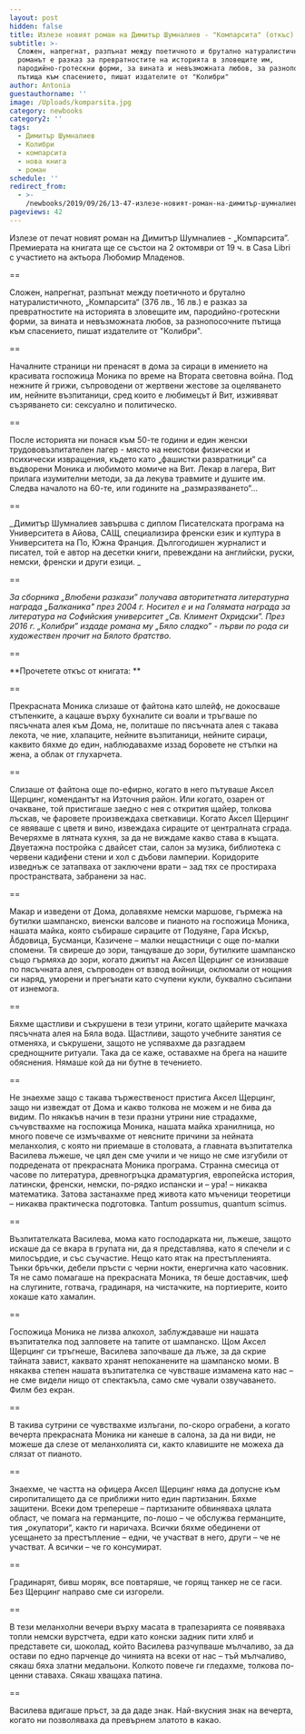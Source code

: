 ```yaml
---
layout: post
hidden: false
title: Излезе новият роман на Димитър Шумналиев - "Компарсита" (откъс)
subtitle: >-
  Сложен, напрегнат, разпънат между поетичното и брутално натуралистичното,
  романът е разказ за превратностите на историята в зловещите им,
  пародийно-гротескни форми, за вината и невъзможната любов, за разнопосочните
  пътища към спасението, пишат издателите от "Колибри"
author: Antonia
guestauthorname: ''
image: /Uploads/komparsita.jpg
category: newbooks
category2: ''
tags:
  - Димитър Шумналиев
  - Колибри
  - компарсита
  - нова книга
  - роман
schedule: ''
redirect_from:
  - >-
    /newbooks/2019/09/26/13-47-излезе-новият-роман-на-димитър-шумналиев-компарсита
pageviews: 42
---
```

Излезе от печат новият роман на Димитър Шумналиев - „Компарсита”. Премиерата на книгата ще се състои на 2 октомври от 19 ч. в Casa Libri с участието на актьора Любомир Младенов.

\==

Сложен, напрегнат, разпънат между поетичното и брутално натуралистичното, „Компарсита“ (376 лв., 16 лв.) е разказ за превратностите на историята в зловещите им, пародийно-гротескни форми, за вината и невъзможната любов, за разнопосочните пътища към спасението, пишат издателите от "Колибри". 

\==

Началните страници ни пренасят в дома за сираци в имението на красивата госпожица Моника по време на Втората световна война. Под нежните й грижи, съпроводени от жертвени жестове за оцеляването им, нейните възпитаници, сред които е любимецът й Вит, изживяват съзряването си: сексуално и политическо. 

\==

После историята ни понася към 50-те години и един женски трудововъзпитателен лагер - място на неистови физически и психически извращения, където като „фашистки развратници“ са въдворени Моника и любимото момиче на Вит. Лекар в лагера, Вит прилага изумителни методи, за да лекува травмите и душите им. Следва началото на 60-те, или годините на „размразяването“…

\==

_Димитър Шумналиев завършва с диплом Писателската програма на Университета в Айова, САЩ, специализира френски език и култура в Университета на По, Южна Франция. Дългогодишен журналист и писател, той е автор на десетки книги, превеждани на английски, руски, немски, френски и други езици. _

\==

_За сборника „Влюбени разкази” получава авторитетната литературна награда „Балканика" през 2004 г. Носител е и на Голямата награда за литература на Софийския университет „Св. Климент Охридски”. През 2016 г. „Колибри” издаде романа му „Бяло сладко” - първи по рода си художествен прочит на Бялото братство._

\==

**Прочетете откъс от книгата: **

\==

Прекрасната Моника слизаше от файтона като шлейф, не докосваше стъпенките, а кацаше върху бухналите си воали и тръгваше по пясъчната алея към Дома, не, политаше по пясъчната алея с такава лекота, че ние, хлапаците, нейните възпитаници, нейните сираци, каквито бяхме до един, наблюдавахме иззад боровете не стъпки на жена, а облак от глухарчета. 

\==

Слизаше от файтона още по-ефирно, когато в него пътуваше Аксел Щерцинг, комендантът на Източния район. Или когато, озарен от очакване, той пристигаше заедно с нея с открития щайер, толкова лъскав, че фаровете произвеждаха светкавици. Когато Аксел Щерцинг се явяваше с цветя и вино, извеждаха сираците от централната сграда. Вечеряхме в лятната кухня, за да не виждаме какво става в къщата. Двуетажна постройка с двайсет стаи, салон за музика, библиотека с червени кадифени стени и хол с дъбови ламперии. Коридорите изведнъж се затапваха от заключени врати – зад тях се простираха пространствата, забранени за нас. 

\==

Макар и изведени от Дома, долавяхме немски маршове, гърмежа на бутилки шампанско, виенски валсове и пианото на госпожица Моника, нашата майка, която събираше сираците от Подуяне, Гара Искър, Ӑбдовица, Бусманци, Казичене – малки нещастници с още по-малки спомени. Тя свиреше до зори, танцуваше до зори, бутилките шампанско също гърмяха до зори, когато джипът на Аксел Щерцинг се изнизваше по пясъчната алея, съпроводен от взвод войници, оклюмали от нощния си наряд, уморени и прегънати като счупени кукли, буквално съсипани от изнемога. 

\==

Бяхме щастливи и съкрушени в тези утрини, когато щайерите мачкаха пясъчната алея на Бяла вода. Щастливи, защото учебните занятия се отменяха, и съкрушени, защото не успявахме да разгадаем среднощните ритуали. Така да се каже, оставахме на брега на нашите обяснения. Нямаше кой да ни бутне в течението. 

\==

Не знаехме защо с такава тържественост пристига Аксел Щерцинг, защо ни извеждат от Дома и какво толкова не можем и не бива да видим. По някакъв начин в тези празни утрини ние страдахме, съчувствахме на госпожица Моника, нашата майка хранилница, но много повече се измъчвахме от неясните причини за нейната меланхолия, с която ни приемаше в столовата, а главната възпитателка Василева лъжеше, че цял ден сме учили и че нищо не сме изгубили от подредената от прекрасната Моника програма. Странна смесица от часове по литература, древногръцка драматургия, европейска история, латински, френски, немски, по-рядко испански и – ура! – никаква математика. Затова застанахме пред живота като мъченици теоретици – никаква практическа подготовка. Tantum possumus, quantum scimus. 

\==

Възпитателката Василева, мома като господарката ни, лъжеше, защото искаше да се вкара в групата ни, да я представлява, като я спечели и с милосърдие, и със съучастие. Нещо като ятак на престъпленията. Тънки бръчки, дебели пръсти с черни нокти, енергична като часовник. Тя не само помагаше на прекрасната Моника, тя беше доставчик, шеф на слугините, готвача, градинаря, на чистачките, на портиерите, които хокаше като хамалин. 

\==

Госпожица Моника не лизва алкохол, заблуждаваше ни нашата възпитателка под залповете на тапите от шампанско. Щом Аксел Щерцинг си тръгнеше, Василева започваше да лъже, за да скрие тайната завист, каквато хранят непоканените на шампанско моми. В някаква степен нашата възпитателка се чувстваше измамена като нас – не сме видели нищо от спектакъла, само сме чували озвучаването. Филм без екран. 

\==

В такива сутрини се чувствахме излъгани, по-скоро ограбени, а когато вечерта прекрасната Моника ни канеше в салона, за да ни види, не можеше да слезе от меланхолията си, както клавишите не можеха да слязат от пианото. 

\==

Знаехме, че частта на офицера Аксел Щерцинг няма да допусне към сиропиталището да се приближи нито един партизанин. Бяхме защитени. Всеки дом трепереше – партизаните обвиняваха цялата област, че помага на германците, по-лошо – че обслужва германците, тия „окупатори“, както ги наричаха. Всички бяхме обединени от усещането за престъпление – едни, че участват в него, други – че не участват. А всички – че го консумират. 

\==

Градинарят, бивш моряк, все повтаряше, че горящ танкер не се гаси. Без Щерцинг направо сме си изгорели. 

\==

В тези меланхолни вечери върху масата в трапезарията се появяваха топли немски вурстчета, едри като конски задник пити хляб и представете си, шоколад, който Василева разчупваше мълчаливо, за да остави по едно парченце до чинията на всеки от нас – тъй мълчаливо, сякаш бяха златни медальони. Колкото повече ги гледахме, толкова по-ценни ставаха. Сякаш хващаха патина. 

\==

Василева вдигаше пръст, за да даде знак. Най-вкусния знак на вечерта, когато ни позволяваха да превърнем златото в какао.
